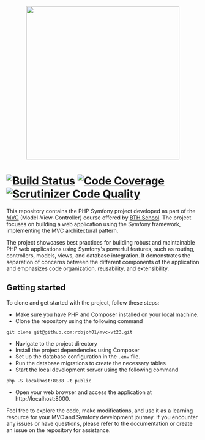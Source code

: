 <center>
  <img width="400px" align="center" src="https://symfony.com/logos/symfony_white_02.png" alt="">
</center>

[![Build Status](https://scrutinizer-ci.com/g/robjoh01/mvc-vt23/badges/build.png?b=main)](https://scrutinizer-ci.com/g/robjoh01/mvc-vt23/build-status/main) [![Code Coverage](https://scrutinizer-ci.com/g/robjoh01/mvc-vt23/badges/coverage.png?b=main)](https://scrutinizer-ci.com/g/robjoh01/mvc-vt23/?branch=main) [![Scrutinizer Code Quality](https://scrutinizer-ci.com/g/robjoh01/mvc-vt23/badges/quality-score.png?b=main)](https://scrutinizer-ci.com/g/robjoh01/mvc-vt23/?branch=main)
==================

This repository contains the PHP Symfony project developed as part of the [MVC](https://dbwebb.se/kurser/mvc-v2) (Model-View-Controller) course offered by [BTH School](https://www.bth.se/). The project focuses on building a web application using the Symfony framework, implementing the MVC architectural pattern.

The project showcases best practices for building robust and maintainable PHP web applications using Symfony's powerful features, such as routing, controllers, models, views, and database integration. It demonstrates the separation of concerns between the different components of the application and emphasizes code organization, reusability, and extensibility.

## Getting started

To clone and get started with the project, follow these steps:

* Make sure you have PHP and Composer installed on your local machine.
* Clone the repository using the following command

`git clone git@github.com:robjoh01/mvc-vt23.git`

* Navigate to the project directory
* Install the project dependencies using Composer
* Set up the database configuration in the `.env` file.
* Run the database migrations to create the necessary tables
* Start the local development server using the following command 

`php -S localhost:8888 -t public`

* Open your web browser and access the application at http://localhost:8000.

Feel free to explore the code, make modifications, and use it as a learning resource for your MVC and Symfony development journey. If you encounter any issues or have questions, please refer to the documentation or create an issue on the repository for assistance.
